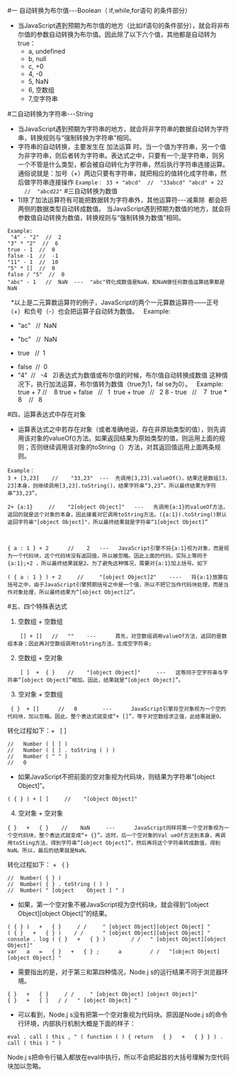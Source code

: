 ﻿#一 自动转换为布尔值---Boolean（ if,while,for语句 的条件部分） - 当JavaScript遇到预期为布尔值的地方（比如if语句的条件部分），就会将非布尔值的参数自动转换为布尔值。因此除了以下六个值，其他都是自动转为true：     - a, undefined     - b, null     - c, +0     - 4, -0     - 5, NaN     - 6, 空数组     - 7,空字符串#二自动转换为字符串---String - 当JavaScript遇到预期为字符串的地方，就会将非字符串的数据自动转为字符串，转换规则与“强制转换为字符串”相同。 - 字符串的自动转换，主要发生在 加法运算 时。当一个值为字符串，另一个值为非字符串，则后者转为字符串。表达式之中，只要有一个;是字符串，则另一个不管是什么类型，都会被自动转化为字符串，然后执行字符串连接运算。通俗说就是：加号（+）两边只要有字符串，就把相应的值转化成字符串，然后做字符串连接操作    ``      Example：      33 + "abcd"  //  "33abcd"      "abcd" + 22   //  "abcd22"    ``#三自动转换为数值 - 1)除了加法运算符有可能把数据转为字符串外，其他运算符---减乘除  都会把两侧的数据类型自动转成数值。当JavaScript遇到预期为数值的地方，就会将参数值自动转换为数值，转换规则与“强制转换为数值”相同。```Example: "4" - "2"  //  2"3" * "2"  //  6true - 1  //  0false -1  //  -1"11" - 1  //  10"5" * []  //  0false / "5"  //  0"abc" - 1   //  NaN  ---  "abc"转化成数值是NaN，和NaN做任何数值运算结果都是NaN``` *以上是二元算数运算符的例子，JavaScript的两个一元算数运算符——正号（+）和负号（-）也会把运算子自动转为数值。 Example:+ "ac"   //  NaN - "bc"   //  NaN + true   //  1 - false  //  0- "4"  //   -4 2)表达式为数值或布尔值的时候，布尔值自动转换成数值这种情况下，执行加法运算，布尔值转为数值（true为1，fal se为0）。 Example:true + 7 //    8true + false   //   1 true + true   //   28 - true   //    7 true * 8    //   8#四，运算表达式中存在对象- 运算表达式之中若存在对象（或者准确地说，存在非原始类型的值），则先调用该对象的valueOf()方法。如果返回结果为原始类型的值，则运用上面的规则；否则继续调用该对象的toString（）方法，对其返回值运用上面两条规则。```Example：3 + [3,23]    //    "33,23"  ---  先调用[3,23].valueOf()，结果还是数组[3，23]本身，则继续调用[3,23].toString()，结果字符串“3,23”，所以最终结果为字符串“33,23”。 2+ {a:1}     //    "2[object Object]"   ---   先调用{a:1}的valueOf方法，返回的就是这个对象的本身，因此接着对它调用toString方法。({a:1}).toString()默认返回字符串"[object Object]"，所以最终结果就是字符串“1[object Object]”   { a : 1 } + 2      //    2   ---   JavaScript引擎不将{a:1}视为对象，而是视为一个代码块，这个代码块没有返回值，所以被忽略。因此上面的代码，实际上等同于 {a:1};+2 ，所以最终结果就是2。为了避免这种情况，需要对{a:1}加上括号。如下 ( { a : 1 } ) + 2     //     "[object Object]2"    ----   将{a:1}放置在括号之中，由于JavaScript引擎预期括号之中是一个值，所以不把它当作代码块处理，而是当作对象处理，所以最终结果为“[object Object]2”。```#五、四个特殊表达式1. 空数组 + 空数组```     [] + []   //   ""    ---      首先，对空数组调用valueOf方法，返回的是数组本身；因此再对空数组调用toString方法，生成空字符串;```2. 空数组 + 空对象```    [ ]  +  { }    //    "[object Object]"     ---   这等同于空字符串与字符串“[object Object]”相加。因此，结果就是“[object Object]”。``` 3. 空对象 + 空数组``` { }  + []      //   0        ---      JavaScript引擎将空对象视为一个空的代码块，加以忽略。因此，整个表达式就变成“+ []”，等于对空数组求正值，此结果就是0。```转化过程如下：+   [ ]```//   Number ( [ ] )//   Number ( [ ] . toString ( ) )//   Number ( " " )//   0```- 如果JavaScript不把前面的空对象视为代码块，则结果为字符串“[object Object]”。```( { } ) + [ ]     //    "[object Object]"```  4. 空对象 + 空对象 ```{ }   +   { }    //    NaN     ---      JavaScript同样将第一个空对象视为一个空代码块，整个表达式就变成“+ {}”。这时，后一个空对象的Val ueOf方法到本身，再调用toSting方法，得到字符串“[object Object]”，然后再将这个字符串转成数值，得到NaN。所以，最后的结果就是NaN。```转化过程如下： +   { }```//  Number( { } )//  Number( { } . toString ( ) )//  Number( " [object    Object ] " )```- 如果，第一个空对象不被JavaScript视为空代码块，就会得到“[object Object][object Object]”的结果。```( { } )   +   { }     / /     " [object Object][object Object] "( { }   +   { } )    / /      " [object Object][object Object] "  console . log ( { }   +   { } )        / /   " [object Object][object Object]"var   a   =   { }   +   { } ;      a         / /   "[object Object][object Object] "```- 需要指出的是，对于第三和第四种情况，Node.j s的运行结果不同于浏览器环境。```{ }   +   { }     / /     " [object Object] [object Object]"{ }   +   [ ]   / /   " [object Object] "```- 可以看到，Node.j s没有把第一个空对象视为代码块。原因是Node.j s的命令行环境，内部执行机制大概是下面的样子：```eval . call ( this , " ( function ( ) { return   { }   +   { } } ) . call ( this ) " )```Node.j s把命令行输入都放在eval中执行，所以不会把起首的大括号理解为空代码块加以忽略。